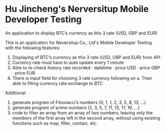# Hu Jincheng's Nerversitup Mobile Developer Testing
An application to display BTC’s currency as this 3 rate (USD, GBP and EUR)


This is an application for Neversitup Co., Ltd's Mobile Developer Testing with the following features:

1. Displaying of BTC’s currency as this 3 rate (USD, GBP and EUR) from API
2. Currency rate must have to auto update every 1 minute 
3. Able to re-check  history rate recorded 
  · datetime
  · price USD
  · price GBP
  · price EUR
4. There is Input field for choosing 3 rate currency following on a. Then able to filling currency rate exchange to BTC

Additional
1. generate program of Fibonacci’s numbers (0, 1, 1, 2, 3, 5, 8, 13, …)
2. generate program of prime numbers (2, 3, 5, 7, 11, 13, 17, 19, …)
3. code to filter an array from an array of two numbers, leaving only the members of the first array left in the second array, without using existing functions such as map, filter, contain, etc.

